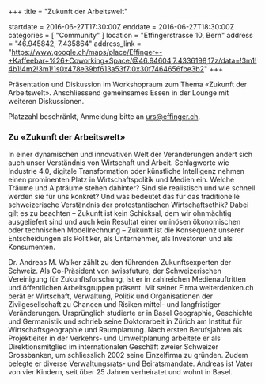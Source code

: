 +++
title = "Zukunft der Arbeitswelt"

startdate = 2016-06-27T17:30:00Z
enddate = 2016-06-27T18:30:00Z
categories = [ "Community" ]
location = "Effingerstrasse 10, Bern"
address = "46.945842, 7.435864"
address_link = "https://www.google.ch/maps/place/Effinger+-+Kaffeebar+%26+Coworking+Space/@46.94604,7.4336198,17z/data=!3m1!4b1!4m2!3m1!1s0x478e39bf613a53f7:0x30f7464656fbe3b2"
+++

Präsentation und Diskussion im Workshopraum zum Thema «Zukunft der Arbeitswelt». Anschliessend gemeinsames Essen in der Lounge mit weiteren Diskussionen.

Platzzahl beschränkt, Anmeldung bitte an [urs@effinger.ch](mailto:urs@effinger.ch).


### Zu «Zukunft der Arbeitswelt»

In einer dynamischen und innovativen Welt der Veränderungen ändert sich auch unser Verständnis von Wirtschaft und Arbeit. Schlagworte wie Industrie 4.0, digitale Transformation oder künstliche Intelligenz nehmen einen prominenten Platz in Wirtschaftspolitik und Medien ein. Welche Träume und Alpträume stehen dahinter? Sind sie realistisch und wie schnell werden sie für uns konkret? Und was bedeutet das für das traditionelle schweizerische Verständnis der protestantischen Wirtschaftsethik? Dabei gilt es zu beachten – Zukunft ist kein Schicksal, dem wir ohnmächtig ausgeliefert sind und auch kein Resultat einer ominösen ökonomischen oder technischen Modellrechnung – Zukunft ist die Konsequenz unserer Entscheidungen als Politiker, als Unternehmer, als Investoren und als Konsumenten.

Dr. Andreas M. Walker zählt zu den führenden Zukunftsexperten der Schweiz. Als Co-Präsident von swissfuture, der Schweizerischen Vereinigung für Zukunftsforschung, ist er in zahlreichen Medienauftritten und öffentlichen Arbeitsgruppen präsent. Mit seiner Firma weiterdenken.ch berät er Wirtschaft, Verwaltung, Politik und Organisationen der Zivilgesellschaft zu Chancen und Risiken mittel- und langfristiger Veränderungen. Ursprünglich studierte er in Basel Geographie, Geschichte und Germanistik und schrieb seine Doktorarbeit in Zürich am Institut für Wirtschaftsgeographie und Raumplanung. Nach ersten Berufsjahren als Projektleiter in der Verkehrs- und Umweltplanung arbeitete er als Direktionsmitglied im internationalen Geschäft zweier Schweizer Grossbanken, um schliesslich 2002 seine Einzelfirma zu gründen. Zudem belegte er diverse Verwaltungsrats- und Beiratsmandate. Andreas ist Vater von vier Kindern, seit über 25 Jahren verheiratet und wohnt in Basel.

